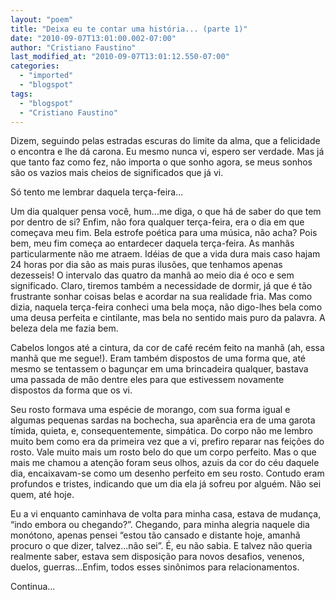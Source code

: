 ```yaml
---
layout: "poem"
title: "Deixa eu te contar uma história... (parte 1)"
date: "2010-09-07T13:01:00.002-07:00"
author: "Cristiano Faustino"
last_modified_at: "2010-09-07T13:01:12.550-07:00"
categories:
  - "imported"
  - "blogspot"
tags:
  - "blogspot"
  - "Cristiano Faustino"
---
```


Dizem, seguindo pelas estradas escuras do limite da alma, que a  felicidade o encontra e lhe dá carona. Eu mesmo nunca vi, espero ser  verdade. Mas já que tanto faz como fez, não importa o que sonho agora,  se meus sonhos são os vazios mais cheios de significados que já vi.

Só tento me lembrar daquela terça-feira...

Um dia qualquer pensa você, hum...me diga, o que há de saber do que tem  por dentro de si? Enfim, não fora qualquer terça-feira, era o dia em que  começava meu fim. Bela estrofe poética para uma música, não acha? Pois  bem, meu fim começa ao entardecer daquela terça-feira. As manhãs  particularmente não me atraem. Idéias de que a vida dura mais caso hajam  24 horas por dia são as mais puras ilusões, que tenhamos apenas  dezesseis! O intervalo das quatro da manhã ao meio dia é oco e sem  significado. Claro, tiremos também a necessidade de dormir, já que é tão  frustrante sonhar coisas belas e acordar na sua realidade fria. Mas  como dizia, naquela terça-feira conheci uma bela moça, não digo-lhes  bela como uma deusa perfeita e cintilante, mas bela no sentido mais puro  da palavra. A beleza dela me fazia bem.

Cabelos longos até a cintura, da cor de café recém feito na manhã (ah,  essa manhã que me segue!). Eram também dispostos de uma forma que, até  mesmo se tentassem o bagunçar em uma brincadeira qualquer, bastava uma  passada de mão dentre eles para que estivessem novamente dispostos da  forma que os vi.

Seu rosto formava uma espécie de morango, com sua forma igual e algumas  pequenas sardas na bochecha, sua aparência era de uma garota tímida,  quieta, e, consequentemente, simpática. Do corpo não me lembro muito bem  como era da primeira vez que a vi, prefiro reparar nas feições do  rosto. Vale muito mais um rosto belo do que um corpo perfeito. Mas o que  mais me chamou a atenção foram seus olhos, azuis da cor do céu daquele  dia, encaixavam-se como um desenho perfeito em seu rosto. Contudo eram  profundos e tristes, indicando que um dia ela já sofreu por alguém. Não  sei quem, até hoje.

Eu a vi enquanto caminhava de volta para minha casa, estava de mudança,  “indo embora ou chegando?”. Chegando, para minha alegria naquele dia  monótono, apenas pensei “estou tão cansado e distante hoje, amanhã  procuro o que dizer, talvez...não sei”. É, eu não sabia. E talvez não  queria realmente saber, estava sem disposição para novos desafios,  venenos, duelos, guerras...Enfim, todos esses sinônimos para  relacionamentos.

Continua...